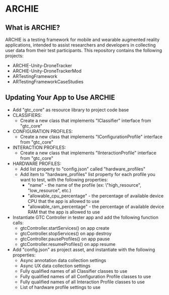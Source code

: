 # ARCHIE

## What is ARCHIE?
ARCHIE is a testing framework for mobile and wearable augmented reality applications, intended to assist researchers and developers in collecting user data from their test participants.  This repository contains the following projects:

* ARCHIE-Unity-DroneTracker
* ARCHIE-Unity-DroneTrackerMod
* ARTestingFramework
* ARTestingFrameworkCaseStudies

## Updating Your App to Use ARCHIE
* Add "gtc\_core" as resource library to project code base
* CLASSIFIERS:
  * Create a new class that implements "IClassifier" interface from "gtc\_core"
* CONFIGURATION PROFILES:
  * Create a new class that implements "IConfigurationProfile" interface from "gtc\_core"
* INTERACTION PROFILES:
  * Create a new class that implements "IInteractionProfile" interface from "gtc\_core"
* HARDWARE PROFILES:
  * Add list property to "config.json" called "hardware\_profiles"
  * Add item to "hardware\_profiles" list property for each profile you want to test, with the following properties:
    * "name" - the name of the profile (ex: \\"high\_resource", "low\_resource", etc.)
    * "allowable\_cpu\_percentage" - the percentage of available device CPU that the app is allowed to use
    * "allowable\_ram\_percentage" - the percentage of available device RAM that the app is allowed to use
* Instantiate GTC Controller in tester app and add the following function calls:
  * gtcController.startServices() on app create
  * gtcController.stopServices() on app destroy
  * gtcController.pauseProfiles() on app pause
  * gtcController.resumeProfiles() on app resume
* Add "config.json" as project asset, and instantiate with the following properties:
  * Async annotation data collection settings
  * Async UX data collection settings
  * Fully qualified names of all Classifier classes to use
  * Fully qualified names of all Configuration Profile classes to use
  * Fully qualified names of all Interaction Profile classes to use
  * List of hardware profile settings to use
